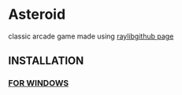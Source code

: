 # Asteroid 

classic arcade game made using [raylib](https://www.raylib.com)[github page](https://github.com/raysan5/raylib)

## INSTALLATION 

### [FOR WINDOWS](https://kayacang.com/posts/installing-raylib) 
